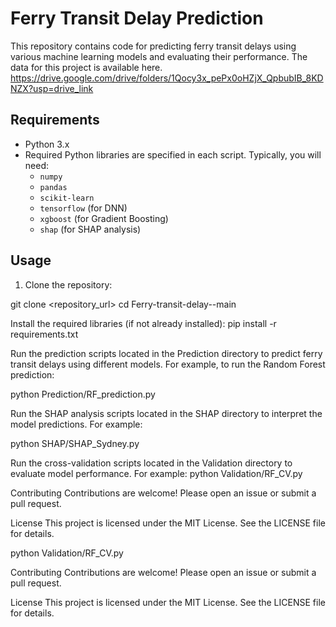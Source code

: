 # Ferry Transit Delay Prediction
This repository contains code for predicting ferry transit delays using various machine learning models and evaluating their performance. The data for this project is available here.
https://drive.google.com/drive/folders/1Qocy3x_pePx0oHZjX_QpbubIB_8KDNZX?usp=drive_link


## Requirements

- Python 3.x
- Required Python libraries are specified in each script. Typically, you will need:
  - `numpy`
  - `pandas`
  - `scikit-learn`
  - `tensorflow` (for DNN)
  - `xgboost` (for Gradient Boosting)
  - `shap` (for SHAP analysis)

## Usage

1. Clone the repository:

git clone <repository_url>
cd Ferry-transit-delay--main

Install the required libraries (if not already installed):
pip install -r requirements.txt

Run the prediction scripts located in the Prediction directory to predict ferry transit delays using different models. For example, to run the Random Forest prediction:

python Prediction/RF_prediction.py

Run the SHAP analysis scripts located in the SHAP directory to interpret the model predictions. For example:

python SHAP/SHAP_Sydney.py

Run the cross-validation scripts located in the Validation directory to evaluate model performance. For example:
python Validation/RF_CV.py

Contributing
Contributions are welcome! Please open an issue or submit a pull request.

License
This project is licensed under the MIT License. See the LICENSE file for details.

python Validation/RF_CV.py

Contributing
Contributions are welcome! Please open an issue or submit a pull request.

License
This project is licensed under the MIT License. See the LICENSE file for details.

